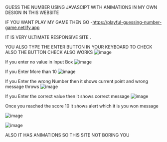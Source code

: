 GUESS THE NUMBER USING JAVASCIPT WITH ANIMATIONS IN MY OWN DESIGN IN THIS WEBSITE

IF YOU WANT PLAY MY GAME THEN GO -https://playful-guessing-number-game.netlify.app

IT IS VERY ULTIMATE RESPONSIVE SITE .

YOU ALSO TYPE THE ENTER BUTTON IN YOUR KEYBOARD TO CHECK ALSO THE BUTTON CHECK ALSO WORKS
![image](https://github.com/MohamedSameer10/GUESS-THE-NUMBER-JS/assets/154678407/1ef73ee4-8ed3-47e2-8932-0b6a4e32fba7)


If you enter no value in Input Box
![image](https://github.com/MohamedSameer10/GUESS-THE-NUMBER-JS/assets/154678407/b296b0ce-bb3a-416f-921c-1cd17b9a1071)

If you Enter More than 10
![image](https://github.com/MohamedSameer10/GUESS-THE-NUMBER-JS/assets/154678407/0fc06a44-62b4-49ff-a5a6-6ccecdbcb25e)

If you Enter the wrong Number then it shows current point and wrong message throws
![image](https://github.com/MohamedSameer10/GUESS-THE-NUMBER-JS/assets/154678407/acb9c165-af8f-4745-8f67-4bad9240c79a)

If you Enter the correct value then it shows correct message
![image](https://github.com/MohamedSameer10/GUESS-THE-NUMBER-JS/assets/154678407/a4847a29-3386-4488-95e0-12f66ff5644e)

Once you reached the score 10 it shows alert which it is you won message

![image](https://github.com/MohamedSameer10/GUESS-THE-NUMBER-JS/assets/154678407/88858246-20d4-4c7e-b40e-397e814203f7)

![image](https://github.com/MohamedSameer10/GUESS-THE-NUMBER-JS/assets/154678407/80e02c84-6f5e-49ff-ae19-2cd2878e3dca)


ALSO IT HAS ANIMATIONS SO THIS SITE NOT BORING YOU




